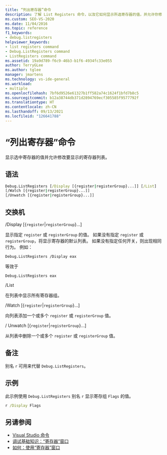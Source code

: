 ```yaml
---
title: “列出寄存器”命令
description: 了解 List Registers 命令，以及它如何显示所选寄存器的值，并允许你修改要显示的寄存器列表。
ms.custom: SEO-VS-2020
ms.date: 11/04/2016
ms.topic: reference
f1_keywords:
- debug.listregisters
helpviewer_keywords:
- list registers command
- Debug.ListRegisters command
- ListRegisters command
ms.assetid: 19a9d789-f6c9-46b3-b1f6-4934fc33e055
author: TerryGLee
ms.author: tglee
manager: jmartens
ms.technology: vs-ide-general
ms.workload:
- multiple
ms.openlocfilehash: 7bf6d9526e61327b1ff582a74c1624f1bfd7b8c5
ms.sourcegitcommit: b12a38744db371d2894769ecf305585f9577792f
ms.translationtype: HT
ms.contentlocale: zh-CN
ms.lasthandoff: 09/13/2021
ms.locfileid: "126641788"
---
```

# <a name="list-registers-command"></a>“列出寄存器”命令
显示选中寄存器的值并允许修改要显示的寄存器列表。

## <a name="syntax"></a>语法

```cmd
Debug.ListRegisters [/Display [{register|registerGroup}...]] [/List]
[/Watch [{register|registerGroup}...]]
[/Unwatch [{register|registerGroup}...]]
```

## <a name="switches"></a>交换机
/Display [{`register`&#124;`registerGroup`}...]

显示指定 `register` 或 `registerGroup` 的值。 如果没有指定 `register` 或 `registerGroup`，将显示寄存器的默认列表。 如果没有指定任何开关，则出现相同行为。 例如：

`Debug.ListRegisters /Display eax`

等效于

`Debug.ListRegisters eax`

/List

在列表中显示所有寄存器组。

/Watch [{`register`&#124;`registerGroup`}...]

向列表添加一个或多个 `register` 或 `registerGroup` 值。

/ Unwatch [{`register`&#124;`registerGroup`}...]

从列表中删除一个或多个 `register` 或 `registerGroup` 值。

## <a name="remarks"></a>备注
别名 `r` 可用来代替 `Debug.ListRegisters`。

## <a name="example"></a>示例
此示例使用 `Debug.ListRegisters` 别名 `r` 显示寄存组 `Flags` 的值。

```cmd
r /Display Flags
```

## <a name="see-also"></a>另请参阅

- [Visual Studio 命令](../../ide/reference/visual-studio-commands.md)
- [调试基础知识：“寄存器”窗口](../../debugger/debugging-basics-registers-window.md)
- [如何：使用“寄存器”窗口](../../debugger/how-to-use-the-registers-window.md)
